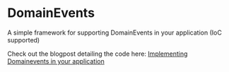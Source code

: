 DomainEvents
============

A simple framework for supporting DomainEvents in your application (IoC supported)

Check out the blogpost detailing the code here: <a href="http://www.novanet.no/blog/yngve-bakken-nilsen/dates/2012/8/implementing-domainevents-in-your-application/" target="_blank">Implementing Domainevents in your application</a>